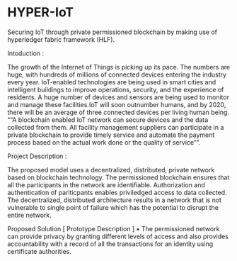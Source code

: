 # HYPER-IoT
Securing IoT through private permissioned blockchain by making use of hyperledger fabric framework (HLF).

Intoduction :

The growth of the Internet of Things is picking up its pace. The numbers are huge, with hundreds of
millions of connected devices entering the industry every year. IoT-enabled technologies are being
used in smart cities and intelligent buildings to improve operations, security, and the experience of
residents. A huge number of devices and sensors are being used to monitor and manage these
facilities.IoT will soon outnumber humans, and by 2020, there will be an average of three connected
devices per living human being.
““A blockchain enabled IoT network can secure devices and the data collected from 
them. All facility management suppliers can participate in a private blockchain to 
provide timely service and automate the payment process based on the actual work 
done or the quality of service””.

Project Description :

The proposed model uses a decentralized, distributed, private network based on blockchain
technology. The permissioned blockchain ensures that all the participants in the network are
identifiable. Authorization and authentication of pariticpants enables priviledged access to data
collected. The decentralized, distributed architecture results in a network that is not vulnerable to
single point of failure which has the potential to disrupt the entire network.

Proposed Solution [ Prototype Description ]
• The permissioned network can provide privacy by granting different levels of access and
also provides accountability with a record of all the transactions for an identity using certificate authorities.
